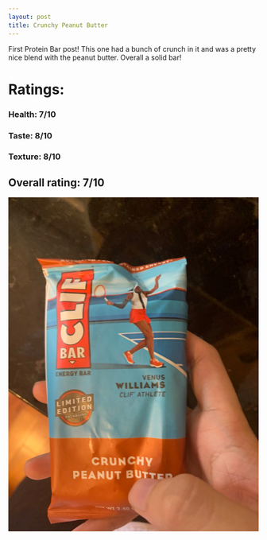 ```yaml
---
layout: post
title: Crunchy Peanut Butter
---
```


First Protein Bar post! This one had a bunch of crunch in it and was a pretty nice blend with the peanut butter.
Overall a solid bar!

# Ratings:

### Health: 7/10
### Taste: 8/10
### Texture: 8/10

## Overall rating: 7/10

![crunchy peanut butter](../images/bars/CrunchyPeanutButter.jpg "Clif Crunchy Peanut Butter")
